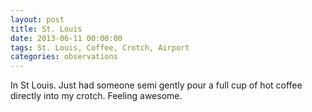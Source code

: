 ```yaml
---
layout: post
title: St. Louis
date: 2013-06-11 00:00:00
tags: St. Louis, Coffee, Crotch, Airport
categories: observations
---
```


In St Louis. Just had someone semi gently pour a full cup of hot coffee directly into my crotch. Feeling awesome.

